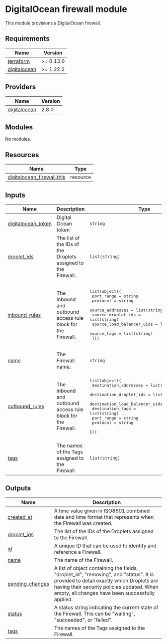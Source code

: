 # DigitalOcean firewall module

This module provisions a DigitalOcean firewall.

<!-- BEGINNING OF PRE-COMMIT-TERRAFORM DOCS HOOK -->
## Requirements

| Name | Version |
|------|---------|
| <a name="requirement_terraform"></a> [terraform](#requirement\_terraform) | >= 0.13.0 |
| <a name="requirement_digitalocean"></a> [digitalocean](#requirement\_digitalocean) | >= 1.22.2 |

## Providers

| Name | Version |
|------|---------|
| <a name="provider_digitalocean"></a> [digitalocean](#provider\_digitalocean) | 2.8.0 |

## Modules

No modules.

## Resources

| Name | Type |
|------|------|
| [digitalocean_firewall.this](https://registry.terraform.io/providers/digitalocean/digitalocean/latest/docs/resources/firewall) | resource |

## Inputs

| Name | Description | Type | Default | Required |
|------|-------------|------|---------|:--------:|
| <a name="input_digitalocean_token"></a> [digitalocean\_token](#input\_digitalocean\_token) | Digital Ocean token | `string` | n/a | yes |
| <a name="input_droplet_ids"></a> [droplet\_ids](#input\_droplet\_ids) | The list of the IDs of the Droplets assigned to the Firewall. | `list(string)` | `[]` | no |
| <a name="input_inbound_rules"></a> [inbound\_rules](#input\_inbound\_rules) | The inbound and outbound access rule block for the Firewall. | <pre>list(object({<br>    port_range                = string<br>    protocol                  = string<br>    source_addresses          = list(string)<br>    source_droplet_ids        = list(string)<br>    source_load_balancer_uids = list(string)<br>    source_tags               = list(string)<br>  }))</pre> | <pre>[<br>  {<br>    "port_range": "",<br>    "protocol": "",<br>    "source_addresses": [],<br>    "source_droplet_ids": [],<br>    "source_load_balancer_uids": [],<br>    "source_tags": []<br>  }<br>]</pre> | no |
| <a name="input_name"></a> [name](#input\_name) | The Firewall name. | `string` | n/a | yes |
| <a name="input_outbound_rules"></a> [outbound\_rules](#input\_outbound\_rules) | The inbound and outbound access rule block for the Firewall. | <pre>list(object({<br>    destination_addresses          = list(string)<br>    destination_droplet_ids        = list(string)<br>    destination_load_balancer_uids = list(string)<br>    destination_tags               = list(string)<br>    port_range                     = string<br>    protocol                       = string<br>  }))</pre> | <pre>[<br>  {<br>    "destination_addresses": [],<br>    "destination_droplet_ids": [],<br>    "destination_load_balancer_uids": [],<br>    "destination_tags": [],<br>    "port_range": "",<br>    "protocol": ""<br>  }<br>]</pre> | no |
| <a name="input_tags"></a> [tags](#input\_tags) | The names of the Tags assigned to the Firewall. | `list(string)` | `[]` | no |

## Outputs

| Name | Description |
|------|-------------|
| <a name="output_created_at"></a> [created\_at](#output\_created\_at) | A time value given in ISO8601 combined date and time format that represents when the Firewall was created. |
| <a name="output_droplet_ids"></a> [droplet\_ids](#output\_droplet\_ids) | The list of the IDs of the Droplets assigned to the Firewall. |
| <a name="output_id"></a> [id](#output\_id) | A unique ID that can be used to identify and reference a Firewall. |
| <a name="output_name"></a> [name](#output\_name) | The name of the Firewall. |
| <a name="output_pending_changes"></a> [pending\_changes](#output\_pending\_changes) | A list of object containing the fields, "droplet\_id", "removing", and "status". It is provided to detail exactly which Droplets are having their security policies updated. When empty, all changes have been successfully applied. |
| <a name="output_status"></a> [status](#output\_status) | A status string indicating the current state of the Firewall. This can be "waiting", "succeeded", or "failed". |
| <a name="output_tags"></a> [tags](#output\_tags) | The names of the Tags assigned to the Firewall. |
<!-- END OF PRE-COMMIT-TERRAFORM DOCS HOOK -->